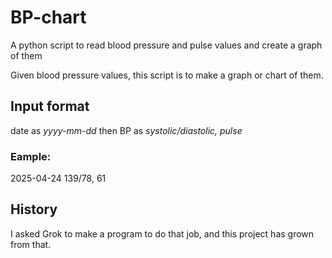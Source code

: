 # BP-chart
A python script to read blood pressure and pulse values and create a graph of them

Given blood pressure values, this script is to make a graph or chart of them.
## Input format
date as _yyyy-mm-dd_ then BP as _systolic/diastolic, pulse_
### Eample:
2025-04-24 139/78, 61
## History
I asked Grok to make a program to do that job, and this project has grown from that.
